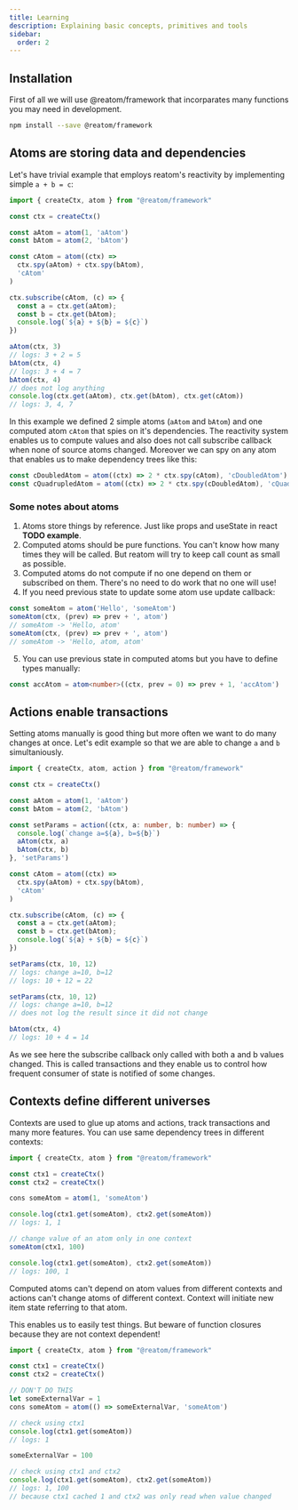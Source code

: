 ```yaml
---
title: Learning
description: Explaining basic concepts, primitives and tools 
sidebar: 
  order: 2
---
```

## Installation

First of all we will use @reatom/framework that incorparates many functions you may need in development.

```bash
npm install --save @reatom/framework
```

## Atoms are storing data and dependencies

Let's have trivial example that employs reatom's reactivity by implementing simple `a + b = c`:

```typescript
import { createCtx, atom } from "@reatom/framework"

const ctx = createCtx()

const aAtom = atom(1, 'aAtom')
const bAtom = atom(2, 'bAtom')

const cAtom = atom((ctx) =>
  ctx.spy(aAtom) + ctx.spy(bAtom),
  'cAtom'
)

ctx.subscribe(cAtom, (c) => {
  const a = ctx.get(aAtom);
  const b = ctx.get(bAtom);
  console.log(`${a} + ${b} = ${c}`)
})

aAtom(ctx, 3)
// logs: 3 + 2 = 5
bAtom(ctx, 4)
// logs: 3 + 4 = 7
bAtom(ctx, 4)
// does not log anything
console.log(ctx.get(aAtom), ctx.get(bAtom), ctx.get(cAtom))
// logs: 3, 4, 7
```

In this example we defined 2 simple atoms (`aAtom` and `bAtom`) and one computed atom `cAtom` that spies on it's dependencies.
The reactivity system enables us to compute values and also does not call subscribe callback when none of source atoms changed.
Moreover we can spy on any atom that enables us to make dependency trees like this:

```typescript
const cDoubledAtom = atom((ctx) => 2 * ctx.spy(cAtom), 'cDoubledAtom')
const cQuadrupledAtom = atom((ctx) => 2 * ctx.spy(cDoubledAtom), 'cQuadrupledAtom')
```

### Some notes about atoms
1. Atoms store things by reference. Just like props and useState in react **TODO example**.
2. Computed atoms should be pure functions. You can't know how many times they will be called. But reatom will try to keep call count as small as possible.
3. Computed atoms do not compute if no one depend on them or subscribed on them. There's no need to do work that no one will use!
4. If you need previous state to update some atom use update callback:
```typescript
const someAtom = atom('Hello', 'someAtom')
someAtom(ctx, (prev) => prev + ', atom')
// someAtom -> 'Hello, atom'
someAtom(ctx, (prev) => prev + ', atom')
// someAtom -> 'Hello, atom, atom'
```
5. You can use previous state in computed atoms but you have to define types manually:
```typescript
const accAtom = atom<number>((ctx, prev = 0) => prev + 1, 'accAtom')
```



## Actions enable transactions
Setting atoms manually is good thing but more often we want to do many changes at once.
Let's edit example so that we are able to change `a` and `b` simultaniously.

```typescript
import { createCtx, atom, action } from "@reatom/framework"

const ctx = createCtx()

const aAtom = atom(1, 'aAtom')
const bAtom = atom(2, 'bAtom')

const setParams = action((ctx, a: number, b: number) => {
  console.log(`change a=${a}, b=${b}`)
  aAtom(ctx, a)
  bAtom(ctx, b)
}, 'setParams')

const cAtom = atom((ctx) =>
  ctx.spy(aAtom) + ctx.spy(bAtom),
  'cAtom'
)

ctx.subscribe(cAtom, (c) => {
  const a = ctx.get(aAtom);
  const b = ctx.get(bAtom);
  console.log(`${a} + ${b} = ${c}`)
})

setParams(ctx, 10, 12)
// logs: change a=10, b=12
// logs: 10 + 12 = 22

setParams(ctx, 10, 12)
// logs: change a=10, b=12
// does not log the result since it did not change

bAtom(ctx, 4)
// logs: 10 + 4 = 14
```

As we see here the subscribe callback only called with both a and b values changed.
This is called transactions and they enable us to control how frequent consumer of state is notified of some changes.

<!--

## Schedule to use asyncronous actions
Sometimes you need to call something to be able to change something. Reatom does not support asyncronous transactions yet.
Instead there's a special mechanism of queues that enble us to do something.

TODO example with ctx.schedule and ctx.schedule -1

You can take a deeper dive in queues here

-->

## Contexts define different universes
Contexts are used to glue up atoms and actions, track transactions and many more features. You can use same dependency trees in different contexts:
```typescript
import { createCtx, atom } from "@reatom/framework"

const ctx1 = createCtx()
const ctx2 = createCtx()

cons someAtom = atom(1, 'someAtom')

console.log(ctx1.get(someAtom), ctx2.get(someAtom))
// logs: 1, 1

// change value of an atom only in one context
someAtom(ctx1, 100)

console.log(ctx1.get(someAtom), ctx2.get(someAtom))
// logs: 100, 1
```

Computed atoms can't depend on atom values from different contexts and actions can't change atoms of different context.
Context will initiate new item state referring to that atom.

This enables us to easily test things. But beware of function closures because they are not context dependent!

```typescript
import { createCtx, atom } from "@reatom/framework"

const ctx1 = createCtx()
const ctx2 = createCtx()

// DON'T DO THIS
let someExternalVar = 1
cons someAtom = atom(() => someExternalVar, 'someAtom')

// check using ctx1
console.log(ctx1.get(someAtom))
// logs: 1

someExternalVar = 100

// check using ctx1 and ctx2
console.log(ctx1.get(someAtom), ctx2.get(someAtom))
// logs: 1, 100
// because ctx1 cached 1 and ctx2 was only read when value changed
```
